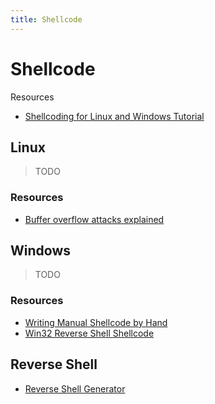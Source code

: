 ```yaml
---
title: Shellcode
---
```


# Shellcode

Resources

* [Shellcoding for Linux and Windows Tutorial](https://www.vividmachines.com/shellcode/shellcode.html)

## Linux

> TODO

### Resources

* [Buffer overflow attacks explained](https://www.coengoedegebure.com/buffer-overflow-attacks-explained)

## Windows

> TODO

### Resources

* [Writing Manual Shellcode by Hand](https://www.exploit-db.com/docs/english/17065-manual-shellcode.pdf)
* [Win32 Reverse Shell Shellcode](https://h0mbre.github.io/Win32_Reverse_Shellcode)

## Reverse Shell

* [Reverse Shell Generator](https://www.revshells.com)
